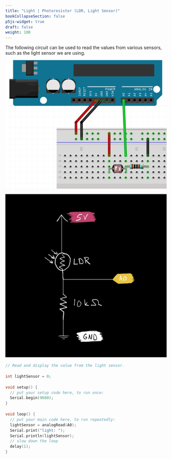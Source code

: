 ```yaml
---
title: "Light | Photoresistor (LDR, Light Sensor)"
bookCollapseSection: false
p5js-widget: true
draft: false
weight: 100
---
```


The following circuit can be used to read the values from various sensors, such as the light sensor we are using.

[![LDR Breadboard circuit](./images/ldr.jpg)](./images/ldr.jpg)

[![LDR Schematic](./images/ldr_schematic.jpg)](./images/ldr_schematic.jpg)

```c
// Read and display the value from the light sensor.

int lightSensor = 0;

void setup() {
  // put your setup code here, to run once:
  Serial.begin(9600);
}

void loop() {
  // put your main code here, to run repeatedly:
  lightSensor = analogRead(A0);
  Serial.print("light: ");
  Serial.println(lightSensor);
  // slow down the loop
  delay(1);
}
```